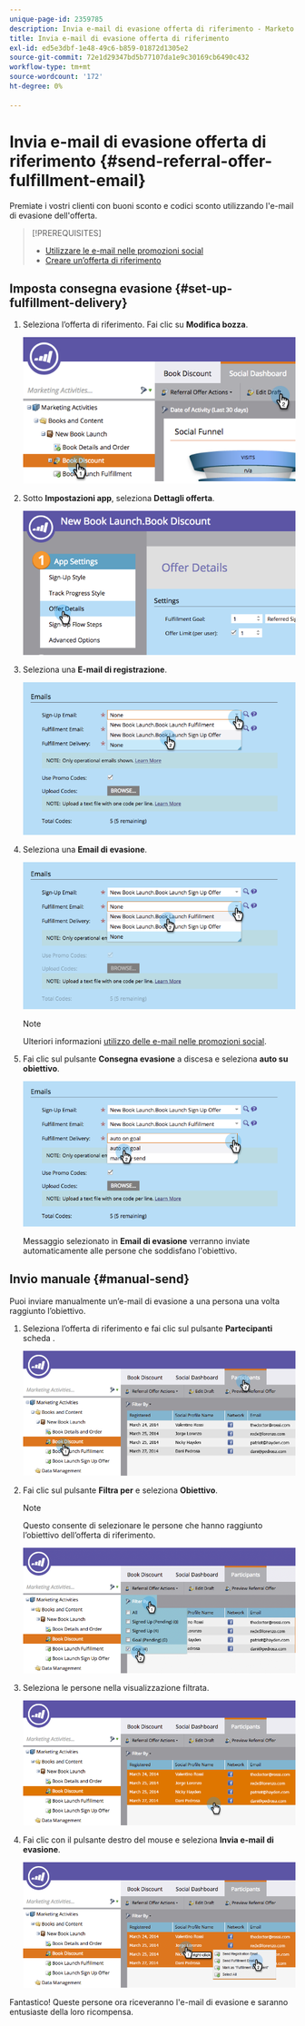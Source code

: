 ```yaml
---
unique-page-id: 2359785
description: Invia e-mail di evasione offerta di riferimento - Marketo Docs - Documentazione del prodotto
title: Invia e-mail di evasione offerta di riferimento
exl-id: ed5e3dbf-1e48-49c6-b859-01872d1305e2
source-git-commit: 72e1d29347bd5b77107da1e9c30169cb6490c432
workflow-type: tm+mt
source-wordcount: '172'
ht-degree: 0%

---
```


# Invia e-mail di evasione offerta di riferimento {#send-referral-offer-fulfillment-email}

Premiate i vostri clienti con buoni sconto e codici sconto utilizzando l&#39;e-mail di evasione dell&#39;offerta.

>[!PREREQUISITES]
>
>* [Utilizzare le e-mail nelle promozioni social](/help/marketo/product-docs/demand-generation/social/social-functions/use-emails-in-social-promotions.md)
>* [Creare un’offerta di riferimento](/help/marketo/product-docs/demand-generation/social/referral-offers/create-a-referral-offer.md)


## Imposta consegna evasione {#set-up-fulfillment-delivery}

1. Seleziona l’offerta di riferimento. Fai clic su **Modifica bozza**.

   ![](assets/image2015-4-20-16-3a3-3a14.png)

1. Sotto **Impostazioni app**, seleziona **Dettagli offerta**.

   ![](assets/image2015-4-23-12-3a53-3a16.png)

1. Seleziona una **E-mail di registrazione**.

   ![](assets/image2015-4-23-12-3a58-3a52.png)

1. Seleziona una **Email di evasione**.

   ![](assets/image2015-4-23-13-3a4-3a40.png)

   >[!NOTE]
   >
   >Ulteriori informazioni [utilizzo delle e-mail nelle promozioni social](/help/marketo/product-docs/demand-generation/social/social-functions/use-emails-in-social-promotions.md).

1. Fai clic sul pulsante **Consegna evasione** a discesa e seleziona **auto su obiettivo**.

   ![](assets/image2015-4-23-13-3a13-3a33.png)

   Messaggio selezionato in **Email di evasione** verranno inviate automaticamente alle persone che soddisfano l&#39;obiettivo.

## Invio manuale {#manual-send}

Puoi inviare manualmente un’e-mail di evasione a una persona una volta raggiunto l’obiettivo.

1. Seleziona l’offerta di riferimento e fai clic sul pulsante **Partecipanti** scheda .

   ![](assets/image2015-4-20-15-3a37-3a14.png)

1. Fai clic sul pulsante **Filtra per** e seleziona **Obiettivo**.

   >[!NOTE]
   >
   >Questo consente di selezionare le persone che hanno raggiunto l’obiettivo dell’offerta di riferimento.

   ![](assets/image2015-4-20-15-3a59-3a11.png)

1. Seleziona le persone nella visualizzazione filtrata.

   ![](assets/2015-04-23-13-08-53.png)

1. Fai clic con il pulsante destro del mouse e seleziona **Invia e-mail di evasione**.

   ![](assets/2015-04-20-15-54-13.png)

Fantastico! Queste persone ora riceveranno l&#39;e-mail di evasione e saranno entusiaste della loro ricompensa.
